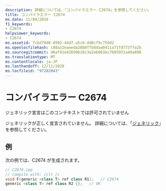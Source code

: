 ```yaml
---
description: 詳細については、「コンパイラエラー C2674」を参照してください。
title: コンパイラエラー C2674
ms.date: 11/04/2016
f1_keywords:
- C2674
helpviewer_keywords:
- C2674
ms.assetid: 7cbd70d8-d992-44d7-a5cb-dd8cf9c759d2
ms.openlocfilehash: c88a32eaeeda28b8ffb8daa0411a71fd773ffa2b
ms.sourcegitcommit: d6af41e42699628c3e2e6063ec7b03931a49a098
ms.translationtype: MT
ms.contentlocale: ja-JP
ms.lasthandoff: 12/11/2020
ms.locfileid: "97282043"
---
```

# <a name="compiler-error-c2674"></a>コンパイラエラー C2674

ジェネリック宣言はこのコンテキストでは許可されていません

ジェネリックが正しく宣言されていません。 詳細については、「[ジェネリック](../../extensions/generics-cpp-component-extensions.md)」を参照してください。

## <a name="example"></a>例

次の例では、C2674 が生成されます。

```cpp
// C2674.cpp
// compile with: /clr /c
void F(generic <class T> ref class R1);   // C2674
generic <class T> ref class R2 {};   // OK
```
